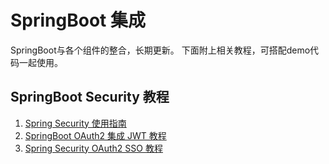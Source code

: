 # SpringBoot 集成
SpringBoot与各个组件的整合，长期更新。
下面附上相关教程，可搭配demo代码一起使用。
## SpringBoot Security 教程
1. [Spring Security 使用指南](https://www.chenyangjie.com.cn/articles/2020/03/15/1584254953580.html)
2. [SpringBoot OAuth2 集成 JWT 教程](https://www.chenyangjie.com.cn/articles/2020/03/14/1584194721393.html)
3. [Spring Security OAuth2 SSO 教程](https://www.chenyangjie.com.cn/articles/2020/03/15/1584254982408.html)